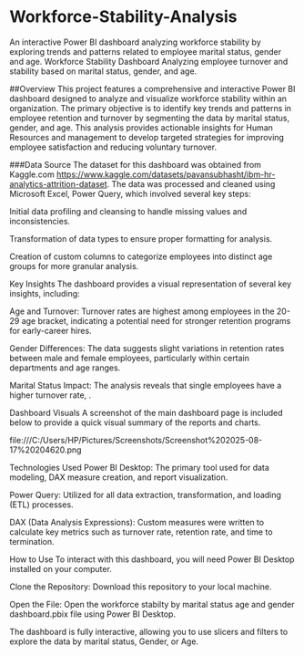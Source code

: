 # Workforce-Stability-Analysis
An interactive Power BI dashboard analyzing workforce stability by exploring trends and patterns related to employee marital status, gender and age.
Workforce Stability Dashboard
Analyzing employee turnover and stability based on marital status, gender, and age.

##Overview
This project features a comprehensive and interactive Power BI dashboard designed to analyze and visualize workforce stability within an organization. The primary objective is to identify key trends and patterns in employee retention and turnover by segmenting the data by marital status, gender, and age. This analysis provides actionable insights for Human Resources and management to develop targeted strategies for improving employee satisfaction and reducing voluntary turnover.

###Data Source
The dataset for this dashboard was obtained from Kaggle.com https://www.kaggle.com/datasets/pavansubhasht/ibm-hr-analytics-attrition-dataset. The data was processed and cleaned using Microsoft Excel, Power Query, which involved several key steps:

Initial data profiling and cleansing to handle missing values and inconsistencies.

Transformation of data types to ensure proper formatting for analysis.

Creation of custom columns to categorize employees into distinct age groups for more granular analysis.

Key Insights
The dashboard provides a visual representation of several key insights, including:

Age and Turnover: Turnover rates are highest among employees in the 20-29 age bracket, indicating a potential need for stronger retention programs for early-career hires.

Gender Differences: The data suggests slight variations in retention rates between male and female employees, particularly within certain departments and age ranges.

Marital Status Impact: The analysis reveals that single employees have a higher turnover rate, .

Dashboard Visuals
A screenshot of the main dashboard page is included below to provide a quick visual summary of the reports and charts.

file:///C:/Users/HP/Pictures/Screenshots/Screenshot%202025-08-17%20204620.png

Technologies Used
Power BI Desktop: The primary tool used for data modeling, DAX measure creation, and report visualization.

Power Query: Utilized for all data extraction, transformation, and loading (ETL) processes.

DAX (Data Analysis Expressions): Custom measures were written to calculate key metrics such as turnover rate, retention rate, and time to termination.

How to Use
To interact with this dashboard, you will need Power BI Desktop installed on your computer.

Clone the Repository: Download this repository to your local machine.

Open the File: Open the workforce stabilty by marital status age and gender dashboard.pbix file using Power BI Desktop.

The dashboard is fully interactive, allowing you to use slicers and filters to explore the data by marital status, Gender, or Age.
